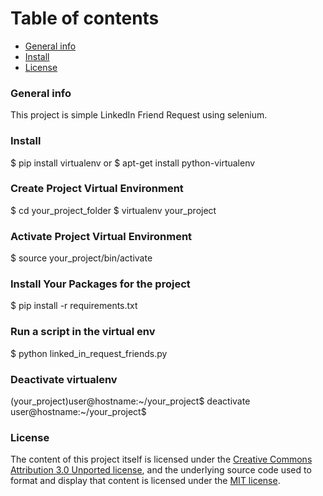 # Table of contents
* [General info](#general-info)
* [Install](#install)
* [License](#license)
### General info
This project is simple LinkedIn Friend Request using selenium. 
	
### Install
$ pip install virtualenv
or
$ apt-get install python-virtualenv

### Create Project Virtual Environment
$ cd your_project_folder
$ virtualenv your_project

### Activate Project Virtual Environment
$ source your_project/bin/activate

### Install Your Packages for the project
$ pip install -r requirements.txt

### Run a script in the virtual env
$ python linked_in_request_friends.py

### Deactivate virtualenv
(your_project)user@hostname:~/your_project$ deactivate
user@hostname:~/your_project$

### License
The content of this project itself is licensed under the [Creative Commons Attribution 3.0 Unported license](https://creativecommons.org/licenses/by/3.0/), and the underlying source code used to format and display that content is licensed under the [MIT license](License.md).